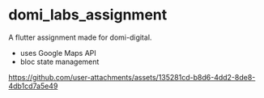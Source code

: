 # domi_labs_assignment 

A flutter assignment made for domi-digital.
- uses Google Maps API
- bloc state management

https://github.com/user-attachments/assets/135281cd-b8d6-4dd2-8de8-4db1cd7a5e49

